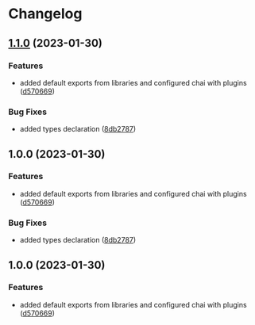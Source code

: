 # Changelog

## [1.1.0](https://github.com/Sefrancois/test/compare/v1.0.0...v1.1.0) (2023-01-30)


### Features

* added default exports from libraries and configured chai with plugins ([d570669](https://github.com/Sefrancois/test/commit/d57066960e03e271629be4087c5cfa87420a1769))


### Bug Fixes

* added types declaration ([8db2787](https://github.com/Sefrancois/test/commit/8db27871a4e3041770d93ad28ba3e44c699959d3))

## 1.0.0 (2023-01-30)


### Features

* added default exports from libraries and configured chai with plugins ([d570669](https://github.com/Sefrancois/test/commit/d57066960e03e271629be4087c5cfa87420a1769))


### Bug Fixes

* added types declaration ([8db2787](https://github.com/Sefrancois/test/commit/8db27871a4e3041770d93ad28ba3e44c699959d3))

## 1.0.0 (2023-01-30)


### Features

* added default exports from libraries and configured chai with plugins ([d570669](https://github.com/Sefrancois/test/commit/d57066960e03e271629be4087c5cfa87420a1769))
